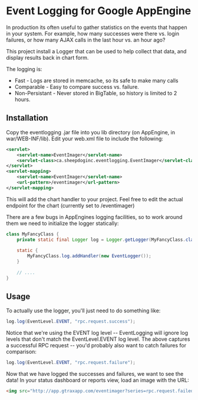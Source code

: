 Event Logging for Google AppEngine
==================================

In production its often useful to gather statistics on the events that happen
in your system. For example, how many successes were there vs. login failures,
or how many AJAX calls in the last hour vs. an hour ago?

This project install a Logger that can be used to help collect that data, and
display results back in chart form.

The logging is:

* Fast - Logs are stored in memcache, so its safe to make many calls
* Comparable - Easy to compare success vs. failure.
* Non-Persistant - Never stored in BigTable, so history is limited to 2 hours.

Installation
------------

Copy the eventlogging .jar file into you lib directory (on AppEngine, in
war/WEB-INF/lib). Edit your web.xml file to include the following:

```xml
<servlet>
	<servlet-name>EventImager</servlet-name>
	<servlet-class>ca.sheepdoginc.eventlogging.EventImager</servlet-class>
</servlet>
<servlet-mapping>
	<servlet-name>EventImager</servlet-name>
	<url-pattern>/eventimager</url-pattern>
</servlet-mapping>
```

This will add the chart handler to your project. Feel free to edit the 
actual endpoint for the chart (currently set to /eventimager)

There are a few bugs in AppEngines logging facilities, so to work around them
we need to initialize the logger statically:

```java
class MyFancyClass {
	private static final Logger log = Logger.getLogger(MyFancyClass.class.getName());
		
	static {
		MyFancyClass.log.addHandler(new EventLogger());
	}
	
	// ....
}
```

Usage
-----

To actually use the logger, you'll just need to do something like:

```java
log.log(EventLevel.EVENT, "rpc.request.success");
```

Notice that we're using the EVENT log level -- EventLogging will ignore log
levels that don't match the EventLevel.EVENT log level. The above captures a
successful RPC request -- you'd probably also want to catch failures for
comparison:

```java
log.log(EventLevel.EVENT, "rpc.request.failure");
```

Now that we have logged the successes and failures, we want to see the data!
In your status dashboard or reports view, load an image with the URL:

```html
<img src="http://app.gtraxapp.com/eventimager?series=rpc.request.failed:rpc.request.success" width="600" height="200">
```